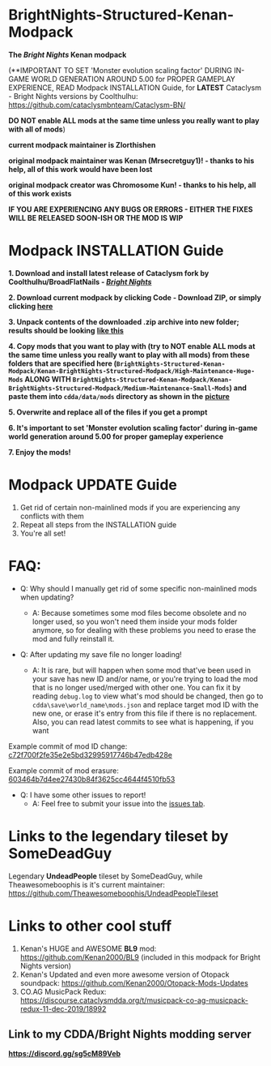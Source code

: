 # BrightNights-Structured-Kenan-Modpack
**The *Bright Nights* Kenan modpack**

(**IMPORTANT TO SET 'Monster evolution scaling factor' DURING IN-GAME WORLD GENERATION AROUND 5.00 for PROPER GAMEPLAY EXPERIENCE, READ Modpack INSTALLATION Guide, for **LATEST** Cataclysm - Bright Nights versions by Coolthulhu: https://github.com/cataclysmbnteam/Cataclysm-BN/ 

**DO NOT enable ALL mods at the same time unless you really want to play with all of mods**) 

**current modpack maintainer is Zlorthishen**

**original modpack maintainer was Kenan (Mrsecretguy1)! - thanks to his help, all of this work would have been lost**

**original modpack creator was Chromosome Kun! - thanks to his help, all of this work exists** 

**IF YOU ARE EXPERIENCING ANY BUGS OR ERRORS - EITHER THE FIXES WILL BE RELEASED SOON-ISH OR THE MOD IS WIP**

# Modpack INSTALLATION Guide

**1. Download and install latest release of Cataclysm fork by **Coolthulhu/BroadFlatNails** - [*Bright Nights*](https://github.com/cataclysmbnteam/Cataclysm-BN/releases)**

**2. Download current modpack by clicking Code - Download ZIP, or simply clicking [**here**](https://github.com/Zlorthishen/BrightNights-Structured-Kenan-Modpack/archive/master.zip)**

**3. Unpack contents of the downloaded .zip archive into new folder; results should be looking** [**like this**](https://i.imgur.com/UfvpOyV.png)

**4. Copy mods that you want to play with (try to NOT enable ALL mods at the same time unless you really want to play with all mods) from these folders that are specified here (`BrightNights-Structured-Kenan-Modpack/Kenan-BrightNights-Structured-Modpack/High-Maintenance-Huge-Mods` **ALONG WITH** `BrightNights-Structured-Kenan-Modpack/Kenan-BrightNights-Structured-Modpack/Medium-Maintenance-Small-Mods`) and paste them into `cdda/data/mods` directory as shown in the** [**picture**](https://i.imgur.com/iDJyZYh.png)

**5. Overwrite and replace all of the files if you get a prompt**

**6. It's important to set 'Monster evolution scaling factor' during in-game world generation around 5.00 for proper gameplay experience**

**7. Enjoy the mods!**

# Modpack UPDATE Guide

1. Get rid of certain non-mainlined mods if you are experiencing any conflicts with them
2. Repeat all steps from the INSTALLATION guide
3. You're all set!

# FAQ:

* Q: Why should I manually get rid of some specific non-mainlined mods when updating?
  * A: Because sometimes some mod files become obsolete and no longer used, so you won't need them inside your mods folder anymore, so for dealing with these problems you need to erase the mod and fully reinstall it.

* Q: After updating my save file no longer loading!
  * A: It is rare, but will happen when some mod that've been used in your save has new ID and/or name, or you're trying to load the mod that is no longer used/merged with other one. You can fix it by reading `debug.log` to view what's mod should be changed, then go to `cdda\save\world_name\mods.json` and replace target mod ID with the new one, or erase it's entry from this file if there is no replacement. Also, you can read latest commits to see what is happening, if you want

Example commit of mod ID change: [c72f700f2fe35e2e5bd32995917746b47edb428e](https://github.com/Kenan2000/BrightNights-Structured-Kenan-Modpack/commit/c72f700f2fe35e2e5bd32995917746b47edb428e)

Example commit of mod erasure: [603464b7d4ee27430b84f3625cc4644f4510fb53](https://github.com/Kenan2000/BrightNights-Structured-Kenan-Modpack/commit/603464b7d4ee27430b84f3625cc4644f4510fb53)

* Q: I have some other issues to report!
  * A: Feel free to submit your issue into the [issues tab](https://github.com/Kenan2000/BrightNights-Structured-Kenan-Modpack/issues).

# Links to the legendary tileset by SomeDeadGuy
Legendary **UndeadPeople** tileset by SomeDeadGuy, while Theawesomeboophis is it's current maintainer: https://github.com/Theawesomeboophis/UndeadPeopleTileset

# Links to other cool stuff
1. Kenan's HUGE and AWESOME **BL9** mod: https://github.com/Kenan2000/BL9 (included in this modpack for Bright Nights version)
2. Kenan's Updated and even more awesome version of Otopack soundpack: https://github.com/Kenan2000/Otopack-Mods-Updates
3. CO.AG MusicPack Redux: https://discourse.cataclysmdda.org/t/musicpack-co-ag-musicpack-redux-11-dec-2019/18992

## Link to my CDDA/Bright Nights modding server 

**https://discord.gg/sg5cM89Veb**


